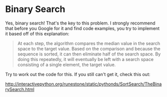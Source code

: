 # Binary Search

Yes, binary search! That's the key to this problem. I strongly recommend that before you Google for it and find code examples, you try to implement it based off of this explanation:

> At each step, the algorithm compares the median value in the search space to the target value. Based on the comparison and because the sequence is sorted, it can then eliminate half of the search space. By doing this repeatedly, it will eventually be left with a search space consisting of a single element, the target value.

Try to work out the code for this. If you still can't get it, check this out:

<http://interactivepython.org/runestone/static/pythonds/SortSearch/TheBinarySearch.html>
